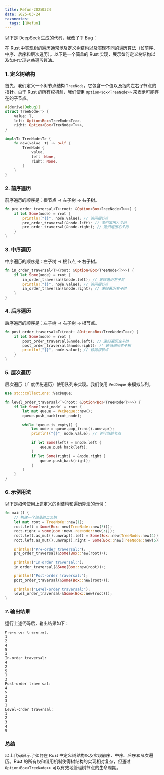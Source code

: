 ```yaml
---
title: Refun-20250324
date: 2025-03-24
taxonomies:
  tags: [🍡Refun]
---
```


以下是 DeepSeek 生成的代码，我改了下 Bug：

在 Rust 中实现树的遍历通常涉及定义树结构以及实现不同的遍历算法（如前序、中序、后序和层次遍历）。以下是一个简单的 Rust 实现，展示如何定义树结构以及如何实现这些遍历算法。

### 1. 定义树结构

首先，我们定义一个树节点结构 `TreeNode`，它包含一个值以及指向左右子节点的指针。由于 Rust 的所有权机制，我们使用 `Option<Box<TreeNode>>` 来表示可能存在的子节点。

```rust
#[derive(Debug)]
struct TreeNode<T> {
    value: T,
    left: Option<Box<TreeNode<T>>>,
    right: Option<Box<TreeNode<T>>>,
}

impl<T> TreeNode<T> {
    fn new(value: T) -> Self {
        TreeNode {
            value,
            left: None,
            right: None,
        }
    }
}
```

### 2. 前序遍历

前序遍历的顺序是：根节点 -> 左子树 -> 右子树。

```rust
fn pre_order_traversal<T>(root: &Option<Box<TreeNode<T>>>) {
    if let Some(node) = root {
        println!("{}", node.value); // 访问根节点
        pre_order_traversal(&node.left); // 递归遍历左子树
        pre_order_traversal(&node.right); // 递归遍历右子树
    }
}
```

### 3. 中序遍历

中序遍历的顺序是：左子树 -> 根节点 -> 右子树。

```rust
fn in_order_traversal<T>(root: &Option<Box<TreeNode<T>>>) {
    if let Some(node) = root {
        in_order_traversal(&node.left); // 递归遍历左子树
        println!("{}", node.value); // 访问根节点
        in_order_traversal(&node.right); // 递归遍历右子树
    }
}
```

### 4. 后序遍历

后序遍历的顺序是：左子树 -> 右子树 -> 根节点。

```rust
fn post_order_traversal<T>(root: &Option<Box<TreeNode<T>>>) {
    if let Some(node) = root {
        post_order_traversal(&node.left); // 递归遍历左子树
        post_order_traversal(&node.right); // 递归遍历右子树
        println!("{}", node.value); // 访问根节点
    }
}
```

### 5. 层次遍历

层次遍历（广度优先遍历）使用队列来实现。我们使用 `VecDeque` 来模拟队列。

```rust
use std::collections::VecDeque;

fn level_order_traversal<T>(root: &Option<Box<TreeNode<T>>>) {
    if let Some(root_node) = root {
        let mut queue = VecDeque::new();
        queue.push_back(root_node);

        while !queue.is_empty() {
            let node = queue.pop_front().unwrap();
            println!("{}", node.value); // 访问当前节点

            if let Some(left) = &node.left {
                queue.push_back(left);
            }
            if let Some(right) = &node.right {
                queue.push_back(right);
            }
        }
    }
}
```

### 6. 示例用法

以下是如何使用上述定义的树结构和遍历算法的示例：

```rust
fn main() {
    // 构建一个简单的二叉树
    let mut root = TreeNode::new(1);
    root.left = Some(Box::new(TreeNode::new(2)));
    root.right = Some(Box::new(TreeNode::new(3)));
    root.left.as_mut().unwrap().left = Some(Box::new(TreeNode::new(4)));
    root.left.as_mut().unwrap().right = Some(Box::new(TreeNode::new(5)));

    println!("Pre-order traversal:");
    pre_order_traversal(&Some(Box::new(root)));

    println!("In-order traversal:");
    in_order_traversal(&Some(Box::new(root)));

    println!("Post-order traversal:");
    post_order_traversal(&Some(Box::new(root)));

    println!("Level-order traversal:");
    level_order_traversal(&Some(Box::new(root)));
}
```

### 7. 输出结果

运行上述代码后，输出结果如下：

```
Pre-order traversal:
1
2
4
5
3
In-order traversal:
4
2
5
1
3
Post-order traversal:
4
5
2
3
1
Level-order traversal:
1
2
3
4
5
```

### 总结

以上代码展示了如何在 Rust 中定义树结构以及实现前序、中序、后序和层次遍历。Rust 的所有权和借用机制使得树结构的实现相对复杂，但通过 `Option<Box<TreeNode>>` 可以有效地管理树节点的生命周期。

